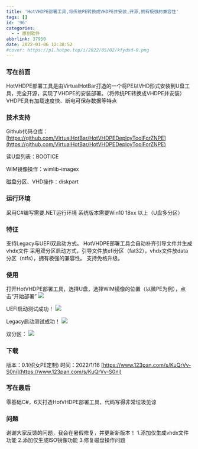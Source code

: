 ```yaml
---
title: 'HotVHDPE部署工具,将传统PE转换成VHDPE并安装,开源,拥有极强的兼容性'
tags: []
id: '96'
categories:
  - - 原创软件
abbrlink: 37950
date: 2022-01-06 12:38:52
#cover: https://p1.hotpe.top/i/2022/05/02/kfydxd-0.png
---
```




### 写在前面

HotVHDPE部署工具是由VirtualHotBar打造的一个将PE以VHD形式安装到U盘工具，完全开源，实现了VHDPE的安装部署。（将传统PE转换成VHDPE并安装） VHDPE具有加载速度快、断电可保存数据等特点


### 技术支持

Github代码仓库：[https://github.com/VirtualHotBar/HotVHDPEDeployToolForZNPE](https://github.com/VirtualHotBar/HotVHDPEDeployToolForZNPE) 

读U盘列表：BOOTICE 

WIM镜像操作：wimlib-imagex 

磁盘分区、VHD操作：diskpart

### 运行环境

采用C#编写需要.NET运行环境 系统版本需要Win10 18xx 以上（U盘多分区）

### 特征

支持Legacy与UEFI双启动方式。 
HotVHDPE部署工具会自动补齐引导文件并生成vhdx文件 采用双分区启动方式，引导文件放efi分区（fat32），vhdx文件放data分区（ntfs），拥有极强的兼容性。 
支持免格升级。

### 使用

打开HotVHDPE部署工具，选择U盘，选择WIM镜像的位置（以微PE为例），点击“开始部署”
 ![](https://p1.hotpe.top/i/2022/05/02/kfydxd-0.png) 

UEFI启动测试成功！
 ![](https://p1.hotpe.top/i/2022/05/02/kfyfox-0.png) 

Legacy启动测试成功！
 ![](https://p1.hotpe.top/i/2022/05/02/kfyjl3-0.png) 

双分区：
 ![](https://p1.hotpe.top/i/2022/05/02/kfyacs-0.png)

### 下载

版本：0.1(织女PE定制) 
时间：2022/1/16 
[https://www.123pan.com/s/KuQrVv-S0ni](https://www.123pan.com/s/KuQrVv-S0ni)

### 写在最后

零基础C#，6天打造HotVHDPE部署工具，代码写得非常垃圾见谅

### 问题

谢谢大家反馈的问题，我会在暑假修复，并更新新版本！ 1.添加仅生成vhdx文件功能 2.添加仅生成ISO镜像功能 3.修复磁盘操作问题